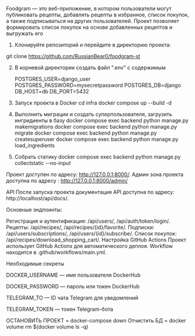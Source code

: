 Foodgram — это веб-приложение, в котором пользователи могут публиковать рецепты, добавлять рецепты в избранное, список покупок, а также подписываться на других пользователей. Проект позволяет формировать список покупок на основе добавленных рецептов и выгружать его

1. Клонируйте репозиторий и перейдите в директорию проекта:

git clone https://github.com/RussianBear0/foodgram-st


2. В корневой директории создать файл ".env" с содержимым

    POSTGRES_USER=django_user
    POSTGRES_PASSWORD=mysecretpassword
    POSTGRES_DB=django
    DB_HOST=db
    DB_PORT=5432

3. Запуск проекта в Docker
cd infra
docker compose up --build -d

4. Выполнить миграции и создать суперпользователя, загрузить ингридиенты в базу
docker compose exec backend python manage.py makemigrations
docker compose exec backend python manage.py migrate
docker compose exec backend python manage.py createsuperuser
docker compose exec backend python manage.py load_ingredients

5. Собрать статику
docker compose exec backend python manage.py collectstatic --no-input

Проект  доступен по адресу: http://127.0.0.1:8000/.
Админ зона проекта доступна по адресу : http://127.0.0.1:8000/admin/

API
После запуска проекта документация API доступна по адресу: http://localhost/api/docs/.

Основные эндпоинты:

Регистрация и аутентификация: /api/users/, /api/auth/token/login/.
Рецепты: /api/recipes/, /api/recipes/{id}/favorite/.
Подписки: /api/users/subscriptions/, /api/users/{id}/subscribe/.
Список покупок: /api/recipes/download_shopping_cart/.
Настройка GitHub Actions
Проект использует GitHub Actions для автоматического деплоя. Workflow находится в .github/workflows/main.yml.

Необходимые секреты

DOCKER_USERNAME — имя пользователя DockerHub

DOCKER_PASSWORD — пароль или токен DockerHub

TELEGRAM_TO — ID чата Telegram для уведомлений

TELEGRAM_TOKEN — токен Telegram-бота



ОСТАНОВИТЬ ПРОЕКТ =  docker-compose down
Отчистить БД =  docker volume rm $(docker volume ls -q)
